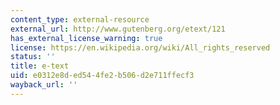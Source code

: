 ```yaml
---
content_type: external-resource
external_url: http://www.gutenberg.org/etext/121
has_external_license_warning: true
license: https://en.wikipedia.org/wiki/All_rights_reserved
status: ''
title: e-text
uid: e0312e8d-ed54-4fe2-b506-d2e711ffecf3
wayback_url: ''
---
```

